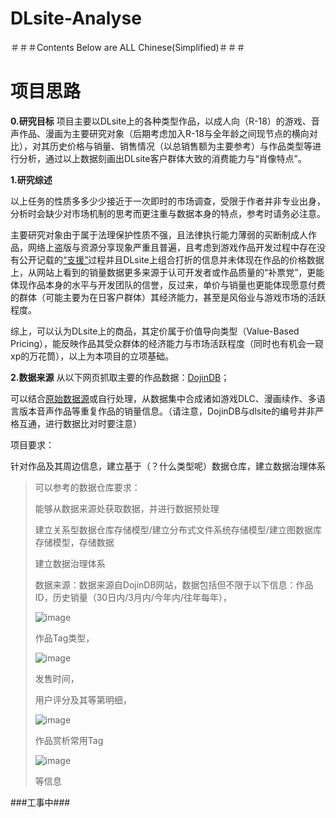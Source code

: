 # DLsite-Analyse

＃＃＃Contents Below are ALL Chinese(Simplified)＃＃＃

# 项目思路

**0.研究目标**
项目主要以DLsite上的各种类型作品，以成人向（R-18）的游戏、音声作品、漫画为主要研究对象（后期考虑加入R-18与全年龄之间现节点的横向对比），对其历史价格与销量、销售情况（以总销售额为主要参考）与作品类型等进行分析，通过以上数据刻画出DLsite客户群体大致的消费能力与“肖像特点”。

**1.研究综述**

以上任务的性质多多少少接近于一次即时的市场调查，受限于作者并非专业出身，分析时会缺少对市场机制的思考而更注重与数据本身的特点，参考时请务必注意。

主要研究对象由于属于法理保护性质不强，且法律执行能力薄弱的买断制成人作品，网络上盗版与资源分享现象严重且普遍，且考虑到游戏作品开发过程中存在没有公开记载的[“支援”](https://ci-en.dlsite.com)过程并且DLsite上组合打折的信息并未体现在作品的价格数据上，从网站上看到的销量数据更多来源于认可开发者或作品质量的“补票党”，更能体现作品本身的水平与开发团队的信誉，反过来，单价与销量也更能体现愿意付费的群体（可能主要为在日客户群体）其经济能力，甚至是风俗业与游戏市场的活跃程度。

综上，可以认为DLsite上的商品，其定价属于价值导向类型（Value-Based Pricing），能反映作品其受众群体的经济能力与市场活跃程度（同时也有机会一窥xp的万花筒），以上为本项目的立项基础。

**2.数据来源**
从以下网页抓取主要的作品数据：[DojinDB](https://dojindb.net)；

可以结合[原始数据源](https://www.dlsite.com)或自行处理，从数据集中合成诸如游戏DLC、漫画续作、多语言版本音声作品等重复作品的销量信息。（请注意，DojinDB与dlsite的编号并非严格互通，进行数据比对时要注意）

项目要求： 

针对作品及其周边信息，建立基于（？什么类型呢）数据仓库，建立数据治理体系

> 可以参考的数据仓库要求：
>
> 能够从数据来源处获取数据，并进行数据预处理
>
> 建立关系型数据仓库存储模型/建立分布式文件系统存储模型/建立图数据库存储模型，存储数据
>
> 建立数据治理体系
>
> 数据来源：数据来源自DojinDB网站，数据包括但不限于以下信息：作品ID，历史销量（30日内/3月内/今年内/往年每年），
>
> ![image](https://github.com/Hammerous/DLsite-Analyse/assets/79643219/f51b196b-bf99-468d-bd1e-5af823ed51b3)
>
> 作品Tag类型，
>
> ![image](https://github.com/Hammerous/DLsite-Analyse/assets/79643219/d80de248-ec7a-4387-a4a0-a55d91023f56)
>
> 发售时间，
>
> 用户评分及其等第明细，
>
>![image](https://github.com/Hammerous/DLsite-Analyse/assets/79643219/e8a6c19d-444a-46cc-a076-b2129c068a9e)
>
> 作品赏析常用Tag
>
> ![image](https://github.com/Hammerous/DLsite-Analyse/assets/79643219/100467da-cc54-4b13-a5e2-12c0186e0a79)
>
> 等信息

###工事中###
